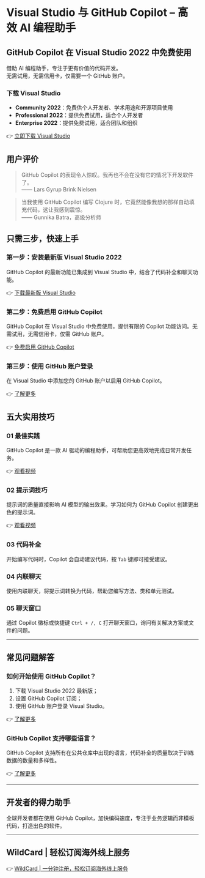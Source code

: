 # Visual Studio 与 GitHub Copilot – 高效 AI 编程助手

## GitHub Copilot 在 Visual Studio 2022 中免费使用  
借助 AI 编程助手，专注于更有价值的代码开发。  
无需试用，无需信用卡，仅需要一个 GitHub 账户。

### 下载 Visual Studio  
- **Community 2022**：免费供个人开发者、学术用途和开源项目使用  
- **Professional 2022**：提供免费试用，适合个人开发者  
- **Enterprise 2022**：提供免费试用，适合团队和组织  

👉 [立即下载 Visual Studio](https://bbtdd.com/WildCard)

## 用户评价  

> GitHub Copilot 的表现令人惊叹。我再也不会在没有它的情况下开发软件了。  
> —— Lars Gyrup Brink Nielsen  

> 当我使用 GitHub Copilot 编写 Clojure 时，它竟然能像我想的那样自动填充代码，这让我感到震惊。  
> —— Gunnika Batra，高级分析师  

## 只需三步，快速上手  

### 第一步：安装最新版 Visual Studio 2022  
GitHub Copilot 的最新功能已集成到 Visual Studio 中，结合了代码补全和聊天功能。  

👉 [下载最新版 Visual Studio](https://bbtdd.com/WildCard)

### 第二步：免费启用 GitHub Copilot  
GitHub Copilot 在 Visual Studio 中免费使用，提供有限的 Copilot 功能访问。无需试用，无需信用卡，仅需 GitHub 账户。  

👉 [免费启用 GitHub Copilot](https://bbtdd.com/WildCard)

### 第三步：使用 GitHub 账户登录  
在 Visual Studio 中添加您的 GitHub 账户以启用 GitHub Copilot。  

👉 [了解更多](https://bbtdd.com/WildCard)

## 五大实用技巧  

### 01 最佳实践  
GitHub Copilot 是一款 AI 驱动的编程助手，可帮助您更高效地完成日常开发任务。  

👉 [观看视频](https://bbtdd.com/WildCard)  

### 02 提示词技巧  
提示词的质量直接影响 AI 模型的输出效果。学习如何为 GitHub Copilot 创建更出色的提示词。  

👉 [观看视频](https://bbtdd.com/WildCard)  

### 03 代码补全  
开始编写代码时，Copilot 会自动建议代码，按 `Tab` 键即可接受建议。  

### 04 内联聊天  
使用内联聊天，将提示词转换为代码，帮助您编写方法、类和单元测试。  

### 05 聊天窗口  
通过 Copilot 徽标或快捷键 `Ctrl + /, C` 打开聊天窗口，询问有关解决方案或文件的问题。  

---

## 常见问题解答  

### 如何开始使用 GitHub Copilot？  
1. 下载 Visual Studio 2022 最新版；  
2. 设置 GitHub Copilot 订阅；  
3. 使用 GitHub 账户登录 Visual Studio。  

👉 [了解更多](https://bbtdd.com/WildCard)  

### GitHub Copilot 支持哪些语言？  
GitHub Copilot 支持所有在公共仓库中出现的语言，代码补全的质量取决于训练数据的数量和多样性。  

👉 [了解更多](https://bbtdd.com/WildCard)  

---

## 开发者的得力助手  
全球开发者都在使用 GitHub Copilot，加快编码速度，专注于业务逻辑而非模板代码，打造出色的软件。  

---

## WildCard | 轻松订阅海外线上服务  
👉 [WildCard | 一分钟注册，轻松订阅海外线上服务](https://bbtdd.com/WildCard)
